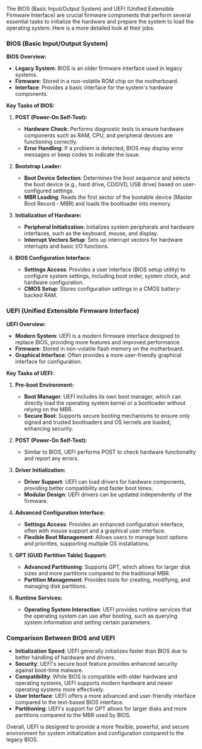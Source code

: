 The BIOS (Basic Input/Output System) and UEFI (Unified Extensible Firmware Interface) are crucial firmware components that perform several essential tasks to initialize the hardware and prepare the system to load the operating system. Here is a more detailed look at their jobs:

### BIOS (Basic Input/Output System)

**BIOS Overview:**
- **Legacy System**: BIOS is an older firmware interface used in legacy systems.
- **Firmware**: Stored in a non-volatile ROM chip on the motherboard.
- **Interface**: Provides a basic interface for the system's hardware components.

**Key Tasks of BIOS:**

1. **POST (Power-On Self-Test):**
   - **Hardware Check**: Performs diagnostic tests to ensure hardware components such as RAM, CPU, and peripheral devices are functioning correctly.
   - **Error Handling**: If a problem is detected, BIOS may display error messages or beep codes to indicate the issue.

2. **Bootstrap Loader:**
   - **Boot Device Selection**: Determines the boot sequence and selects the boot device (e.g., hard drive, CD/DVD, USB drive) based on user-configured settings.
   - **MBR Loading**: Reads the first sector of the bootable device (Master Boot Record - MBR) and loads the bootloader into memory.

3. **Initialization of Hardware:**
   - **Peripheral Initialization**: Initializes system peripherals and hardware interfaces, such as the keyboard, mouse, and display.
   - **Interrupt Vectors Setup**: Sets up interrupt vectors for hardware interrupts and basic I/O functions.

4. **BIOS Configuration Interface:**
   - **Settings Access**: Provides a user interface (BIOS setup utility) to configure system settings, including boot order, system clock, and hardware configuration.
   - **CMOS Setup**: Stores configuration settings in a CMOS battery-backed RAM.

### UEFI (Unified Extensible Firmware Interface)

**UEFI Overview:**
- **Modern System**: UEFI is a modern firmware interface designed to replace BIOS, providing more features and improved performance.
- **Firmware**: Stored in non-volatile flash memory on the motherboard.
- **Graphical Interface**: Often provides a more user-friendly graphical interface for configuration.

**Key Tasks of UEFI:**

1. **Pre-boot Environment:**
   - **Boot Manager**: UEFI includes its own boot manager, which can directly load the operating system kernel or a bootloader without relying on the MBR.
   - **Secure Boot**: Supports secure booting mechanisms to ensure only signed and trusted bootloaders and OS kernels are loaded, enhancing security.

2. **POST (Power-On Self-Test):**
   - Similar to BIOS, UEFI performs POST to check hardware functionality and report any errors.

3. **Driver Initialization:**
   - **Driver Support**: UEFI can load drivers for hardware components, providing better compatibility and faster boot times.
   - **Modular Design**: UEFI drivers can be updated independently of the firmware.

4. **Advanced Configuration Interface:**
   - **Settings Access**: Provides an enhanced configuration interface, often with mouse support and a graphical user interface.
   - **Flexible Boot Management**: Allows users to manage boot options and priorities, supporting multiple OS installations.

5. **GPT (GUID Partition Table) Support:**
   - **Advanced Partitioning**: Supports GPT, which allows for larger disk sizes and more partitions compared to the traditional MBR.
   - **Partition Management**: Provides tools for creating, modifying, and managing disk partitions.

6. **Runtime Services:**
   - **Operating System Interaction**: UEFI provides runtime services that the operating system can use after booting, such as querying system information and setting certain parameters.

### Comparison Between BIOS and UEFI

- **Initialization Speed**: UEFI generally initializes faster than BIOS due to better handling of hardware and drivers.
- **Security**: UEFI's secure boot feature provides enhanced security against boot-time malware.
- **Compatibility**: While BIOS is compatible with older hardware and operating systems, UEFI supports modern hardware and newer operating systems more effectively.
- **User Interface**: UEFI offers a more advanced and user-friendly interface compared to the text-based BIOS interface.
- **Partitioning**: UEFI's support for GPT allows for larger disks and more partitions compared to the MBR used by BIOS.

Overall, UEFI is designed to provide a more flexible, powerful, and secure environment for system initialization and configuration compared to the legacy BIOS.
